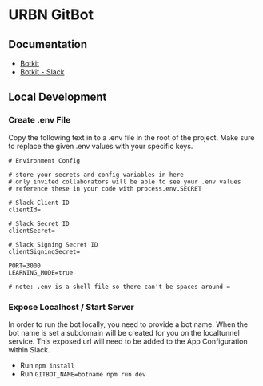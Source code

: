 # URBN GitBot

## Documentation
* [Botkit](./BotKit.md)
* [Botkit - Slack](./BotKit-Slack.md)

## Local Development

### Create .env File

Copy the following text in to a .env file in the root of the project. Make sure to replace the given .env values with your specific keys.

```
# Environment Config

# store your secrets and config variables in here
# only invited collaborators will be able to see your .env values
# reference these in your code with process.env.SECRET

# Slack Client ID
clientId=

# Slack Secret ID
clientSecret=

# Slack Signing Secret ID
clientSigningSecret=

PORT=3000
LEARNING_MODE=true

# note: .env is a shell file so there can't be spaces around =
```

### Expose Localhost / Start Server

In order to run the bot locally, you need to provide a bot name. When the bot name is set a subdomain will be created for you on the localtunnel service. This exposed url will need to be added to the App Configuration within Slack.

* Run `npm install`
* Run `GITBOT_NAME=botname npm run dev`
